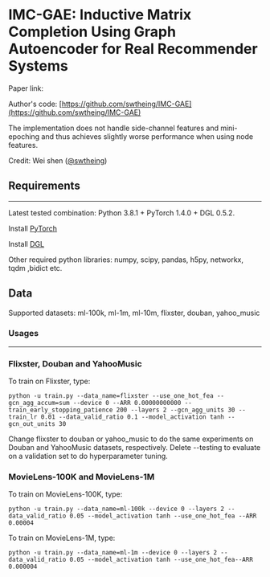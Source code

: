 # IMC-GAE: Inductive Matrix Completion Using Graph Autoencoder for Real Recommender Systems

Paper link: 

Author's code: [https://github.com/swtheing/IMC-GAE](https://github.com/swtheing/IMC-GAE)

The implementation does not handle side-channel features and mini-epoching and thus achieves
slightly worse performance when using node features.

Credit: Wei shen ([@swtheing](https://github.com/swtheing))


## Requirements
------------

Latest tested combination: Python 3.8.1 + PyTorch 1.4.0 + DGL 0.5.2.

Install [PyTorch](https://pytorch.org/)

Install [DGL](https://github.com/dmlc/dgl)

Other required python libraries: numpy, scipy, pandas, h5py, networkx, tqdm ,bidict etc.

## Data

Supported datasets: ml-100k, ml-1m, ml-10m, flixster, douban, yahoo_music

### Usages
------

### Flixster, Douban and YahooMusic

To train on Flixster, type:

    python -u train.py --data_name=flixster --use_one_hot_fea --gcn_agg_accum=sum --device 0 --ARR 0.00000000000 --train_early_stopping_patience 200 --layers 2 --gcn_agg_units 30 --train_lr 0.01 --data_valid_ratio 0.1 --model_activation tanh --gcn_out_units 30

Change flixster to douban or yahoo\_music to do the same experiments on Douban and YahooMusic datasets, respectively. Delete --testing to evaluate on a validation set to do hyperparameter tuning.

### MovieLens-100K and MovieLens-1M

To train on MovieLens-100K, type:

    python -u train.py --data_name=ml-100k --device 0 --layers 2 --data_valid_ratio 0.05 --model_activation tanh --use_one_hot_fea --ARR 0.00004

To train on MovieLens-1M, type:
    
    python -u train.py --data_name=ml-1m --device 0 --layers 2 --data_valid_ratio 0.05 --model_activation tanh --use_one_hot_fea--ARR 0.000004
